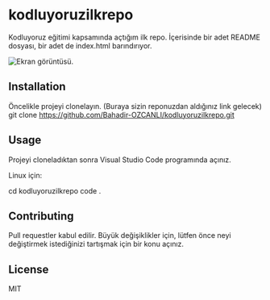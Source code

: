 # kodluyoruzilkrepo
Kodluyoruz eğitimi kapsamında açtığım ilk repo. İçerisinde bir adet README dosyası, bir adet de index.html barındırıyor.

![Ekran görüntüsü.](kodluyoruzilkrepo.png)

## Installation
Öncelikle projeyi clonelayın. (Buraya sizin reponuzdan aldığınız link gelecek)
git clone https://github.com/Bahadir-OZCANLI/kodluyoruzilkrepo.git

## Usage
Projeyi cloneladıktan sonra Visual Studio Code programında açınız.

Linux için:

cd kodluyoruzilkrepo
code .

## Contributing
Pull requestler kabul edilir. Büyük değişiklikler için, lütfen önce neyi değiştirmek istediğinizi tartışmak için bir konu açınız.

## License
MIT
